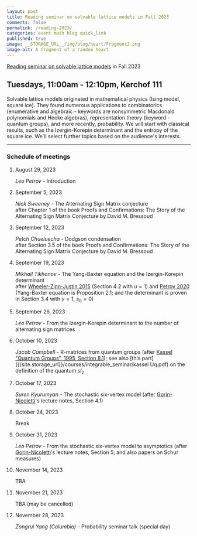 ```yaml
---
layout: post
title: Reading seminar on solvable lattice models in Fall 2023
comments: false
permalink: /reading-2023/
categories: event math blog quick_link
published: true
image: __STORAGE_URL__/img/blog/heart/Fragment2.png
image-alt: A fragment of a random heart
---
```


<div><a href="{{site.url}}/reading-2023/">Reading seminar on solvable lattice models</a> in Fall 2023</div>
<!--more-->

<h2 class="mt-4 mb-3">Tuesdays, 11:00am - 12:10pm, Kerchof 111</h2>

Solvable lattice models originated in mathematical physics (Ising model, square ice). They found numerous applications to combinatorics (enumerative and algebraic - keywords are nonsymmetric Macdonald polynomials and Hecke algebras), representation theory (keyword - quantum groups), and more recently, probability. We will start with classical results, such as the Izergin-Korepin determinant and the entropy of the square ice. We'll select further topics based on the audience's interests.

---

### Schedule of meetings

1. August 29, 2023
    
    *Leo Petrov* - Introduction 

2. September 5, 2023 

    *Nick Sweeney* - The Alternating Sign Matrix conjecture<br>
    after Chapter 1 of the book Proofs and Confirmations: The Story of the Alternating Sign Matrix Conjecture by David M. Bressoud

3. September 12, 2023 

    *Petch Chueluecha* - Dodgson condensation<br>
    after Section 3.5 of the book Proofs and Confirmations: The Story of the Alternating Sign Matrix Conjecture by David M. Bressoud

4. September 19, 2023 

    *Mikhail Tikhonov* - The Yang-Baxter equation and the Izergin-Korepin determinant
    <br>
    after [Wheeler-Zinn-Justin 2015](https://arxiv.org/abs/1508.02236v2) (Section 4.2 with $u=1$) and [Petrov 2020](https://arxiv.org/abs/2007.10886) (Yang-Baxter equation is Proposition 2.1; and the determinant is proven in Section 3.4 with $\gamma=1$, $s_0=0$)

5. September 26, 2023

    *Leo Petrov* - From the Izergin-Korepin determinant to the number of alternating sign matrices 

6. October 10, 2023

    *Jacob Campbell* - R-matrices from quantum groups (after [Kassel "Quantum Groups", 1995, Section 8.1]({{site.storage_url}}/courses/integrable_seminar/Kassel_YBE.pdf)); see also [this part]({{site.storage_url}}/courses/integrable_seminar/kassel Uq.pdf) on the definition of the quantum $sl_2$ 

7. October 17, 2023

    *Suren Kyurumyan* - The stochastic six-vertex model (after [Gorin-Nicoletti](https://arxiv.org/pdf/2309.12495.pdf)'s lecture notes, Section 4.1)

8. October 24, 2023

    Break

9. October 31, 2023

    *Leo Petrov* - From the stochastic six-vertex model to asymptotics (after [Gorin-Nicoletti](https://arxiv.org/pdf/2309.12495.pdf)'s lecture notes, Section 5; and also papers on Schur measures)

10. November 14, 2023

    TBA

11. November 21, 2023

    TBA (may be cancelled)

11. November 28, 2023

    *Zongrui Yang (Columbia)* - Probability seminar talk (special day)

